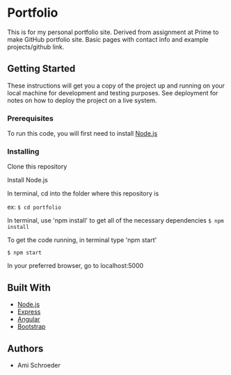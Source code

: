 # Portfolio
This is for my personal portfolio site. Derived from assignment at Prime to make GitHub portfolio site. Basic pages with contact info and example projects/github link. 

## Getting Started
These instructions will get you a copy of the project up and running on your local machine for development and testing purposes. See deployment for notes on how to deploy the project on a live system.

### Prerequisites
To run this code, you will first need to install [Node.js](https://nodejs.org/en/)

### Installing
Clone this repository

Install Node.js

In terminal, cd into the folder where this repository is

ex:
```$ cd portfolio```

In terminal, use 'npm install' to get all of the necessary dependencies
```$ npm install```

To get the code running, in terminal type 'npm start'

```$ npm start```

In your preferred browser, go to
localhost:5000

## Built With
* [Node.js](https://nodejs.org/en/)
* [Express](https://expressjs.com/)
* [Angular](https://angularjs.org/)
* [Bootstrap](http://getbootstrap.com/)

## Authors
* Ami Schroeder

